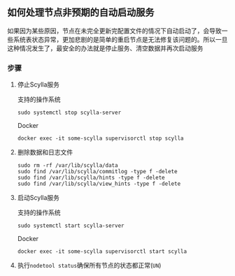 ## 如何处理节点非预期的自动启动服务
如果因为某些原因，节点在未完全更新完配置文件的情况下自动启动了，会导致一些系统表状态异常，更加悲剧的是简单的重启节点是无法修复该问题的。所以一旦这种情况发生了，最安全的办法就是停止服务、清空数据并再次启动服务

### 步骤
1. 停止Scylla服务

    支持的操作系统
    ```
    sudo systemctl stop scylla-server
    ```
    Docker
    ```
    docker exec -it some-scylla supervisorctl stop scylla
    ```
2. 删除数据和日志文件

    ```
    sudo rm -rf /var/lib/scylla/data
    sudo find /var/lib/scylla/commitlog -type f -delete
    sudo find /var/lib/scylla/hints -type f -delete
    sudo find /var/lib/scylla/view_hints -type f -delete
    ```
3. 启动Scylla服务

    支持的操作系统
    ```
    sudo systemctl start scylla-server
    ```
    Docker
    ```
    docker exec -it some-scylla supervisorctl start scylla
    ```
4. 执行`nodetool status`确保所有节点的状态都正常(`UN`)